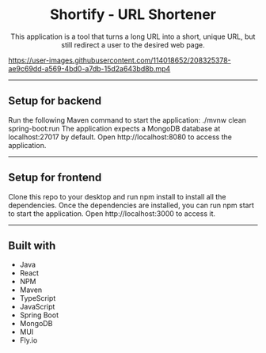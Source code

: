<h1 align="center">Shortify - URL Shortener</h1>
<p align="center">This application is a tool that turns a long URL into a short, unique URL, but still redirect a user to the desired web page.</p>

https://user-images.githubusercontent.com/114018652/208325378-ae9c69dd-a569-4bd0-a7db-15d2a643bd8b.mp4

---

## Setup for backend

Run the following Maven command to start the application: ./mvnw clean spring-boot:run
The application expects a MongoDB database at localhost:27017 by default. 
Open http://localhost:8080 to access the application.

---

## Setup for frontend

Clone this repo to your desktop and run npm install to install all the dependencies.
Once the dependencies are installed, you can run npm start to start the application.
Open http://localhost:3000 to access it.

---

## Built with

* Java
* React
* NPM
* Maven
* TypeScript
* JavaScript
* Spring Boot
* MongoDB
* MUI
* Fly.io

